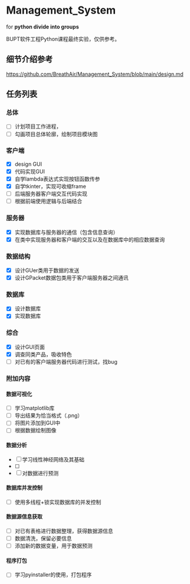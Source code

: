 # Management_System
for **python divide into groups**

BUPT软件工程Python课程最终实验，仅供参考。

## 细节介绍参考
https://github.com/BreathAir/Management_System/blob/main/design.md

## 任务列表
### 总体
- [ ] 计划项目工作进程， 
- [ ] 勾画项目总体轮廓，绘制项目模块图 

### 客户端
- [x] design GUI 
- [x] 代码实现GUI 
- [x] 自学lambda表达式实现按钮函数传参 
- [x] 自学tkinter，实现可收缩frame 
- [ ] 后端服务器客户端交互代码实现
- [ ] 根据前端使用逻辑与后端结合

### 服务器
- [x] 实现数据库与服务器的通信（包含信息查询） 
- [x] 在类中实现服务器和客户端的交互以及在数据库中的相应数据查询 

### 数据结构
- [x] 设计GUer类用于数据的发送 
- [x] 设计GPacket数据包类用于客户端服务器之间通讯 

### 数据库
- [x] 设计数据库 
- [x] 实现数据库 

### 综合
- [x] 设计GUI页面 
- [x] 调查同类产品，吸收特色 
- [ ] 对已有的客户端服务器代码进行测试，找bug 

### 附加内容
#### 数据可视化
- [ ] 学习matplotlib库
- [ ] 导出结果为恰当格式（.png）
- [ ] 将图片添加到GUI中
- [ ] 根据数据绘制图像
#### 数据分析 
- [ ] 学习线性神经网络及其基础
- [ ] 
- [ ] 对数据进行预测
#### 数据库并发控制
- [ ] 使用多线程+锁实现数据库的并发控制
#### 数据源信息获取
- [ ] 对已有表格进行数据整理，获得数据源信息
- [ ] 数据清洗，保留必要信息
- [ ] 添加新的数据变量，用于数据预测
#### 程序打包
- [ ] 学习pyinstaller的使用，打包程序


